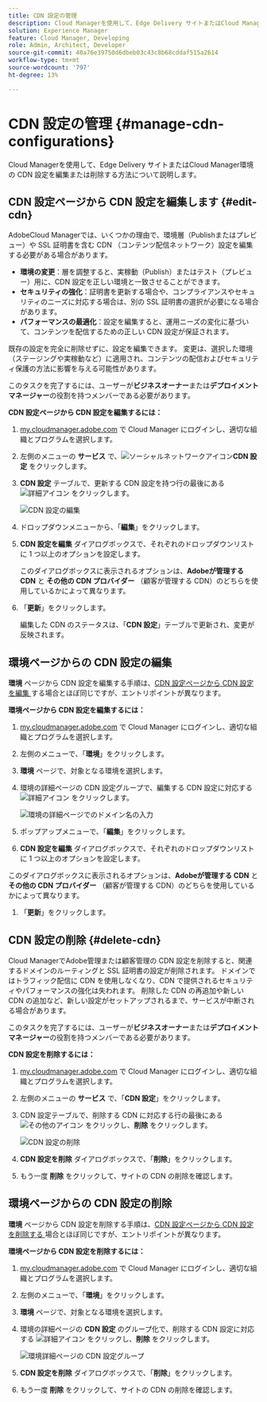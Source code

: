 ```yaml
---
title: CDN 設定の管理
description: Cloud Managerを使用して、Edge Delivery サイトまたはCloud Manager環境の CDN 設定を編集、更新、削除する方法について説明します。
solution: Experience Manager
feature: Cloud Manager, Developing
role: Admin, Architect, Developer
source-git-commit: 40a76e39750d6dbeb03c43c8b68cddaf515a2614
workflow-type: tm+mt
source-wordcount: '797'
ht-degree: 13%

---
```



# CDN 設定の管理 {#manage-cdn-configurations}

Cloud Managerを使用して、Edge Delivery サイトまたはCloud Manager環境の CDN 設定を編集または削除する方法について説明します。

## CDN 設定ページから CDN 設定を編集します {#edit-cdn}

AdobeCloud Managerでは、いくつかの理由で、環境層（Publishまたはプレビュー）や SSL 証明書を含む CDN （コンテンツ配信ネットワーク）設定を編集する必要がある場合があります。

* **環境の変更**：層を調整すると、実稼動（Publish）またはテスト（プレビュー）用に、CDN 設定を正しい環境と一致させることができます。
* **セキュリティの強化**：証明書を更新する場合や、コンプライアンスやセキュリティのニーズに対応する場合は、別の SSL 証明書の選択が必要になる場合があります。
* **パフォーマンスの最適化**：設定を編集すると、運用ニーズの変化に基づいて、コンテンツを配信するための正しい CDN 設定が保証されます。

既存の設定を完全に削除せずに、設定を編集できます。 変更は、選択した環境（ステージングや実稼動など）に適用され、コンテンツの配信およびセキュリティ保護の方法に影響を与える可能性があります。

このタスクを完了するには、ユーザーが&#x200B;**ビジネスオーナー**&#x200B;または&#x200B;**デプロイメントマネージャー**&#x200B;の役割を持つメンバーである必要があります。

**CDN 設定ページから CDN 設定を編集するには：**

1. [my.cloudmanager.adobe.com](https://my.cloudmanager.adobe.com/) で Cloud Manager にログインし、適切な組織とプログラムを選択します。
1. 左側のメニューの **サービス** で、![ ソーシャルネットワークアイコン ](https://spectrum.adobe.com/static/icons/workflow_18/Smock_SocialNetwork_18_N.svg)**CDN 設定** をクリックします。
1. **CDN 設定** テーブルで、更新する CDN 設定を持つ行の最後にある ![ 詳細アイコン ](https://spectrum.adobe.com/static/icons/workflow_18/Smock_More_18_N.svg) をクリックします。

   ![CDN 設定の編集 ](/help/implementing/cloud-manager/assets/cdn-config-edit.png)

1. ドロップダウンメニューから、「**編集**」をクリックします。

1. **CDN 設定を編集** ダイアログボックスで、それぞれのドロップダウンリストに 1 つ以上のオプションを設定します。

   このダイアログボックスに表示されるオプションは、**Adobeが管理する CDN** と **その他の CDN プロバイダー** （顧客が管理する CDN）のどちらを使用しているかによって異なります。

1. 「**更新**」をクリックします。

   編集した CDN のステータスは、「**CDN 設定**」テーブルで更新され、変更が反映されます。


## 環境ページからの CDN 設定の編集

**環境** ページから CDN 設定を編集する手順は、[CDN 設定ページから CDN 設定を編集 ](#edit-cdn) する場合とほぼ同じですが、エントリポイントが異なります。

**環境ページから CDN 設定を編集するには：**

1. [my.cloudmanager.adobe.com](https://my.cloudmanager.adobe.com/) で Cloud Manager にログインし、適切な組織とプログラムを選択します。

1. 左側のメニューで、「**環境**」をクリックします。

1. **環境** ページで、対象となる環境を選択します。

1. 環境の詳細ページの CDN 設定グループで、編集する CDN 設定に対応する ![ 詳細アイコン ](https://spectrum.adobe.com/static/icons/workflow_18/Smock_More_18_N.svg) をクリックします。

   ![環境の詳細ページでのドメイン名の入力](/help/implementing/cloud-manager/assets/cdn/environments-cdn-config.png)

1. ポップアップメニューで、「**編集**」をクリックします。

1. **CDN 設定を編集** ダイアログボックスで、それぞれのドロップダウンリストに 1 つ以上のオプションを設定します。

このダイアログボックスに表示されるオプションは、**Adobeが管理する CDN** と **その他の CDN プロバイダー** （顧客が管理する CDN）のどちらを使用しているかによって異なります。

1. 「**更新**」をクリックします。


<!-- ## Go live readiness {#go-live-readiness} 

1. ADD STEPS -->


## CDN 設定の削除 {#delete-cdn}

Cloud ManagerでAdobe管理または顧客管理の CDN 設定を削除すると、関連するドメインのルーティングと SSL 証明書の設定が削除されます。 ドメインではトラフィック配信に CDN を使用しなくなり、CDN で提供されるセキュリティやパフォーマンスの強化は失われます。 削除した CDN の再追加や新しい CDN の追加など、新しい設定がセットアップされるまで、サービスが中断される場合があります。

このタスクを完了するには、ユーザーが&#x200B;**ビジネスオーナー**&#x200B;または&#x200B;**デプロイメントマネージャー**&#x200B;の役割を持つメンバーである必要があります。

**CDN 設定を削除するには：**

1. [my.cloudmanager.adobe.com](https://my.cloudmanager.adobe.com/) で Cloud Manager にログインし、適切な組織とプログラムを選択します。

1. 左側のメニューの **サービス** で、「**CDN 設定**」をクリックします。

1. CDN 設定テーブルで、削除する CDN に対応する行の最後にある ![ その他のアイコン ](https://spectrum.adobe.com/static/icons/workflow_18/Smock_More_18_N.svg) をクリックし、**削除** をクリックします。

   ![CDN 設定の削除 ](/help/implementing/cloud-manager/assets/cdn-config-delete.png)

1. **CDN 設定を削除** ダイアログボックスで、「**削除**」をクリックします。

1. もう一度 **削除** をクリックして、サイトの CDN の削除を確認します。


## 環境ページからの CDN 設定の削除

**環境** ページから CDN 設定を削除する手順は、[CDN 設定ページから CDN 設定を削除する ](#edit-cdn) 場合とほぼ同じですが、エントリポイントが異なります。

**環境ページから CDN 設定を削除するには：**

1. [my.cloudmanager.adobe.com](https://my.cloudmanager.adobe.com/) で Cloud Manager にログインし、適切な組織とプログラムを選択します。

1. 左側のメニューで、「**環境**」をクリックします。

1. **環境** ページで、対象となる環境を選択します。

1. 環境の詳細ページの **CDN 設定** のグループ化で、削除する CDN 設定に対応する ![ 詳細アイコン ](https://spectrum.adobe.com/static/icons/workflow_18/Smock_More_18_N.svg) をクリックし、**削除** をクリックします。

   ![ 環境詳細ページの CDN 設定グループ ](/help/implementing/cloud-manager/assets/cdn/environments-cdn-config.png)

1. **CDN 設定を削除** ダイアログボックスで、「**削除**」をクリックします。

1. もう一度 **削除** をクリックして、サイトの CDN の削除を確認します。


